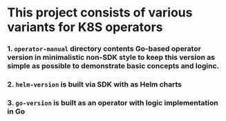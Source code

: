 # This project consists of various variants for K8S operators

### 1. `operator-manual` directory contents Go-based operator version in minimalistic non-SDK style to keep this version as simple as possible to demonstrate basic concepts and loginc.
### 2. `helm-version` is built via SDK with as Helm charts
### 3. `go-version` is built as an operator with logic implementation in Go 
